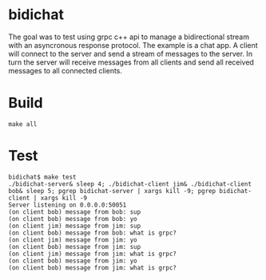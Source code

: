 # bidichat
The goal was to test using grpc c++ api to manage a bidirectional stream with an asyncronous response protocol. The example is a chat app. A client will connect to the server and send a stream of messages to the server. In turn the server will receive messages from all clients and send all received messages to all connected clients.

# Build
```
make all
```

# Test
```
bidichat$ make test 
./bidichat-server& sleep 4; ./bidichat-client jim& ./bidichat-client bob& sleep 5; pgrep bidichat-server | xargs kill -9; pgrep bidichat-client | xargs kill -9
Server listening on 0.0.0.0:50051
(on client bob) message from bob: sup
(on client bob) message from bob: yo
(on client jim) message from jim: sup
(on client bob) message from bob: what is grpc?
(on client jim) message from jim: yo
(on client bob) message from jim: sup
(on client jim) message from jim: what is grpc?
(on client bob) message from jim: yo
(on client bob) message from jim: what is grpc?
```